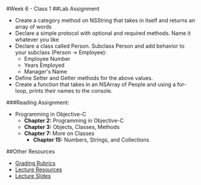 #Week 6 - Class 1
##Lab Assignment
* Create a category method on NSString that takes in itself and returns an array of words
* Declare a simple protocol with optional and required methods. Name it whatever you like
* Declare a class called Person. Subclass Person and add behavior to your subclass (Person -> Employee):  
	* Employee Number  
	* Years Employed  
	* Manager's Name  
* Define Setter and Getter methods for the above values.  
* Create a function that takes in an NSArray of People and using a for-loop, prints their names to the console.  

###Reading Assignment:
* Programming in Objective-C
  * **Chapter 2:** Programming in Objective-C
  * **Chapter 3:** Objects, Classes, Methods
  * **Chapter 7:** More on Classes
	* **Chapter 15:** Numbers, Strings, and Collections

##Other Resources
* [Grading Rubrics](../../resources/)
* [Lecture Resources](lecture/)
* [Lecture Slides](https://www.icloud.com/keynote/000T-vKYDs7Yau3UJNHq2URgA#Week6_Day1)
